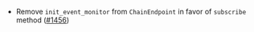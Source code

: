 - Remove `init_event_monitor` from `ChainEndpoint` in favor of `subscribe`
  method ([#1456](https://github.com/informalsystems/ibc-rs/issues/1456))